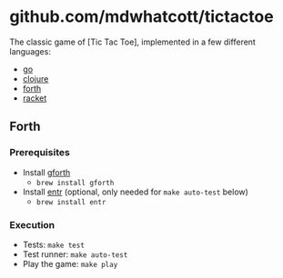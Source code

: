 # github.com/mdwhatcott/tictactoe

The classic game of [Tic Tac Toe], implemented in a few different languages:

- [go](https://github.com/mdwhatcott/tictactoe/tree/go)
- [clojure](https://github.com/mdwhatcott/tictactoe/tree/clojure)
- [forth](https://github.com/mdwhatcott/tictactoe/tree/forth)
- [racket](https://github.com/mdwhatcott/tictactoe/tree/racket)

## Forth

### Prerequisites

- Install [gforth](https://gforth.org/) 
	- `brew install gforth`
- Install [entr](http://eradman.com/entrproject/) (optional, only needed for `make auto-test` below)
	- `brew install entr`


### Execution

- Tests: `make test`
- Test runner: `make auto-test`
- Play the game: `make play`
